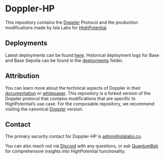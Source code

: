 # Doppler-HP

This repository contains the [Doppler](https://github.com/whetstoneresearch/doppler/blob/main/docs/Doppler.md) Protocol and the production modifications made by Isla Labs for [HighPotential](https://epl.highpotential.io/).

## Deployments

Latest deployments can be found [here](./Deployments.md). Historical deployment logs for Base and Base Sepolia can be found in the [deployments](./deployments/) folder.

## Attribution

You can learn more about the technical aspects of Doppler in their [documentation](https://docs.doppler.lol/) or [whitepaper](https://github.com/whetstoneresearch/docs/blob/main/whitepapers/doppler/Dutch_auction_Dynamic_Bonding_Curves.pdf). This repository is a forked version of the Doppler protocol that contains modifications that are specific to HighPotential’s use case. For the composable repository, we recommend visiting the canonical [Doppler](https://github.com/whetstoneresearch/doppler) version.

## Contact

The primary security contact for Doppler-HP is admin@islalabs.co.

You can also reach out via [Discord](https://discord.gg/qxaWCHaSsG) with any questions, or ask [QuantumBalr](https://epl.highpotential.io/quantumbalr) for comprehensive insights into HighPotential functionality.